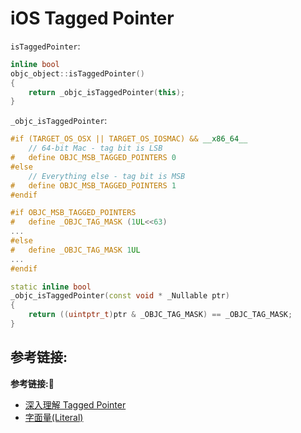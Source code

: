 #  iOS Tagged Pointer

`isTaggedPointer`:
```c++
inline bool 
objc_object::isTaggedPointer() 
{
    return _objc_isTaggedPointer(this);
}
```
`_objc_isTaggedPointer`:
```c++
#if (TARGET_OS_OSX || TARGET_OS_IOSMAC) && __x86_64__
    // 64-bit Mac - tag bit is LSB
#   define OBJC_MSB_TAGGED_POINTERS 0
#else
    // Everything else - tag bit is MSB
#   define OBJC_MSB_TAGGED_POINTERS 1
#endif

#if OBJC_MSB_TAGGED_POINTERS
#   define _OBJC_TAG_MASK (1UL<<63)
...
#else
#   define _OBJC_TAG_MASK 1UL
...
#endif

static inline bool 
_objc_isTaggedPointer(const void * _Nullable ptr)
{
    return ((uintptr_t)ptr & _OBJC_TAG_MASK) == _OBJC_TAG_MASK;
}
```

## 参考链接:
**参考链接:🔗**
+ [深入理解 Tagged Pointer](https://www.infoq.cn/article/deep-understanding-of-tagged-pointer/)
+ [字面量(Literal)](http://www.nscookies.com/literal/)
